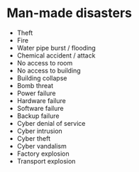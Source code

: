 # Man-made disasters

- Theft
- Fire
- Water pipe burst / flooding
- Chemical accident / attack
- No access to room
- No access to building
- Building collapse
- Bomb threat
- Power failure
- Hardware failure
- Software failure
- Backup failure
- Cyber denial of service
- Cyber intrusion
- Cyber theft
- Cyber vandalism
- Factory explosion
- Transport explosion
